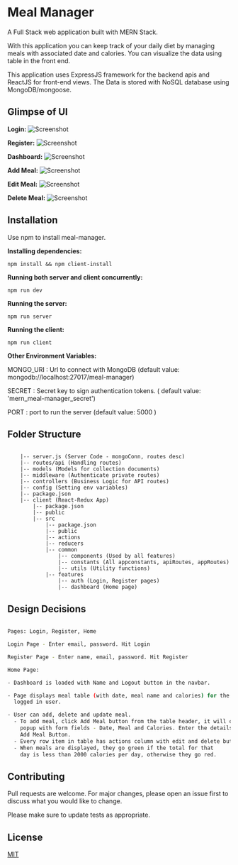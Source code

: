 # Meal Manager

A Full Stack web application built with MERN Stack.

With this application you can keep track of your daily diet by managing meals with associated date and calories. You can visualize the data using table in the front end.


This application uses ExpressJS framework for the backend apis and ReactJS for front-end views. The Data is stored with NoSQL database using MongoDB/mongoose.

## Glimpse of UI

**Login:**
![Screenshot](../master/screenshots/Login.png)

**Register:**
![Screenshot](../master/screenshots/Register.png)

**Dashboard:**
![Screenshot](../master/screenshots/Dashboard.png)

**Add Meal:**
![Screenshot](../master/screenshots/Addmeal.png)

**Edit Meal:**
![Screenshot](../master/screenshots/EditMeal.png)

**Delete Meal:**
![Screenshot](../master/screenshots/DeleteMeal.png)

## Installation

Use npm to install meal-manager.

**Installing dependencies:**

    npm install && npm client-install

**Running both server and client concurrently:**

    npm run dev

**Running the server:**

    npm run server

**Running the client:**

    npm run client

**Other Environment Variables:**

MONGO_URI : Url to connect with MongoDB (default value: mongodb://localhost:27017/meal-manager)

SECRET : Secret key to sign authentication tokens. ( default value: 'mern_meal-manager_secret')

PORT : port to run the server (default value: 5000 )


## Folder Structure

```

    |-- server.js (Server Code - mongoConn, routes desc)
    |-- routes/api (Handling routes)
    |-- models (Models for collection documents)
    |-- middleware (Authenticate private routes)
    |-- controllers (Business Logic for API routes)
    |-- config (Setting env variables)
    |-- package.json
    |-- client (React-Redux App)
        |-- package.json
        |-- public
        |-- src
            |-- package.json
            |-- public
            |-- actions 
            |-- reducers 
            |-- common
                |-- components (Used by all features)
                |-- constants (All appconstants, apiRoutes, appRoutes)
                |-- utils (Utility functions)
            |-- features
                |-- auth (Login, Register pages)
                |-- dashboard (Home page)
```

## Design Decisions

```bash

Pages: Login, Register, Home

Login Page - Enter email, password. Hit Login

Register Page - Enter name, email, password. Hit Register

Home Page: 

- Dashboard is loaded with Name and Logout button in the navbar.

- Page displays meal table (with date, meal name and calories) for the 
  logged in user.

- User can add, delete and update meal.
  - To add meal, click Add Meal button from the table header, it will open a 
    popup with form fields - Date, Meal and Calories. Enter the details and hit
    Add Meal Button.
  - Every row item in table has actions column with edit and delete button.
  - When meals are displayed, they go green if the total for that 
    day is less than 2000 calories per day, otherwise they go red.

```

## Contributing
Pull requests are welcome. For major changes, please open an issue first to discuss what you would like to change.

Please make sure to update tests as appropriate.

## License
[MIT](https://choosealicense.com/licenses/mit/)
